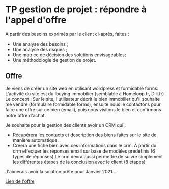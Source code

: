 # TP gestion de projet : répondre à l'appel d'offre

A partir des besoins exprimés par le client ci-après, faites : 

- Une analyse des besoins ;
- Une analyse des risques ;
- Une matrice de décision des solutions envisageables;
- Une méthodologie de gestion de projet.

## Offre

Je viens de créer un site web en utilisant wordpress et formidable forms.
L'activité du site est du Ibuying immobilier (semblable à Homeloop.fr, Dili.fr)
Le concept : Sur le site, l'utilisateur décrit le bien immobilier qu'il souhaite me vendre (formulaire formidable forms), ensuite nous le contactons pour faire une offre sur ce bien (email), puis nous visitons le bien et confirmons notre offre d'achat.

Je souhaite pour la gestion des clients avoir un CRM qui :
- Récupérera les contacts et description des biens faites sur le site de manière automatique.
- Créera une fiche bien avec ces informations dans le crm.
A partir du crm effectuer les réponses email sur base de modèles prédéfinis (6 types de réponses)
Le crm devra aussi permettre de suivre simplement les différentes étapes de la conclusion avec le client (8 étapes)

J'aimerais avoir la solution prête pour Janvier 2021...

[Lien de l'offre](https://www.codeur.com/projects/272776-creer-ou-integrer-un-crm-immobilier)